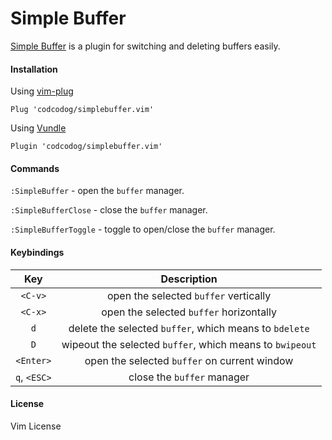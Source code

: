 Simple Buffer
=============

[Simple Buffer](https://github.com/codcodog/simplebuffer.vim) is a plugin for switching and deleting buffers easily.

#### Installation
Using [vim-plug](https://github.com/junegunn/vim-plug)
```
Plug 'codcodog/simplebuffer.vim'
```

Using [Vundle](https://github.com/VundleVim/Vundle.vim)
```
Plugin 'codcodog/simplebuffer.vim'
```

#### Commands
`:SimpleBuffer` - open the `buffer` manager.

`:SimpleBufferClose` - close the `buffer` manager.

`:SimpleBufferToggle` - toggle to open/close the `buffer` manager.

#### Keybindings
| Key | Description |
|:----:|:----:|
|``<C-v>``|open the selected `buffer` vertically|
|``<C-x>``|open the selected `buffer` horizontally|
|`d`|delete the selected `buffer`, which means to `bdelete`|
|`D`|wipeout the selected `buffer`, which means to `bwipeout`|
|`<Enter>`|open the selected `buffer` on current window|
|`q`, ``<ESC>``|close the `buffer` manager|

#### License
Vim License
